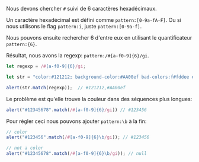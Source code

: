 Nous devons chercher `#` suivi de 6 caractères hexadécimaux.

Un caractère hexadécimal est défini comme `pattern:[0-9a-fA-F]`. Ou si nous utilisons le flag `pattern:i`, juste  `pattern:[0-9a-f]`.

Nous pouvons ensuite rechercher 6 d'entre eux en utilisant le quantificateur `pattern:{6}`.

Résultat, nous avons la regexp: `pattern:/#[a-f0-9]{6}/gi`.

```js run
let regexp = /#[a-f0-9]{6}/gi;

let str = "color:#121212; background-color:#AA00ef bad-colors:f#fddee #fd2"

alert(str.match(regexp));  // #121212,#AA00ef
```

Le problème est qu'elle trouve la couleur dans des séquences plus longues:

```js run
alert("#12345678".match(/#[a-f0-9]{6}/gi)) // #123456
```

Pour règler ceci nous pouvons ajouter `pattern:\b` à la fin:

```js run
// color
alert("#123456".match(/#[a-f0-9]{6}\b/gi)); // #123456

// not a color
alert("#12345678".match(/#[a-f0-9]{6}\b/gi)); // null
```
